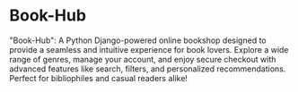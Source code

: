 # Book-Hub

"Book-Hub": A Python Django-powered online bookshop designed to provide a seamless and intuitive experience for book lovers. Explore a wide range of genres, manage your account, and enjoy secure checkout with advanced features like search, filters, and personalized recommendations. Perfect for bibliophiles and casual readers alike!
